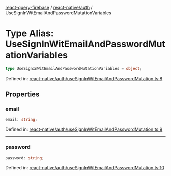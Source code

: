 [react-query-firebase](../../../modules.md) / [react-native/auth](../index.md) / UseSignInWitEmailAndPasswordMutationVariables

# Type Alias: UseSignInWitEmailAndPasswordMutationVariables

```ts
type UseSignInWitEmailAndPasswordMutationVariables = object;
```

Defined in: [react-native/auth/useSignInWitEmailAndPasswordMutation.ts:8](https://github.com/vpishuk/react-query-firebase/blob/47ed1ecd8b83d68dd4237e8eb73f6aa6dea2c1fa/react-native/auth/useSignInWitEmailAndPasswordMutation.ts#L8)

## Properties

### email

```ts
email: string;
```

Defined in: [react-native/auth/useSignInWitEmailAndPasswordMutation.ts:9](https://github.com/vpishuk/react-query-firebase/blob/47ed1ecd8b83d68dd4237e8eb73f6aa6dea2c1fa/react-native/auth/useSignInWitEmailAndPasswordMutation.ts#L9)

***

### password

```ts
password: string;
```

Defined in: [react-native/auth/useSignInWitEmailAndPasswordMutation.ts:10](https://github.com/vpishuk/react-query-firebase/blob/47ed1ecd8b83d68dd4237e8eb73f6aa6dea2c1fa/react-native/auth/useSignInWitEmailAndPasswordMutation.ts#L10)
